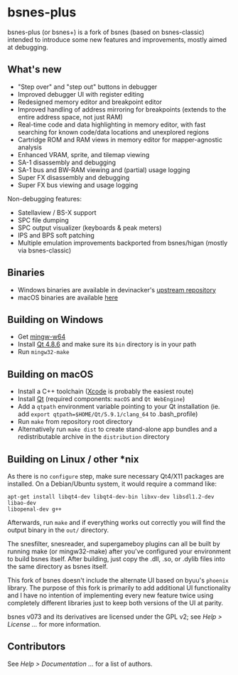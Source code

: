 # bsnes-plus

bsnes-plus (or bsnes+) is a fork of bsnes (based on bsnes-classic) intended to
introduce some new features and improvements, mostly aimed at debugging.

## What's new

- "Step over" and "step out" buttons in debugger
- Improved debugger UI with register editing
- Redesigned memory editor and breakpoint editor
- Improved handling of address mirroring for breakpoints (extends to the entire address space, not just RAM)
- Real-time code and data highlighting in memory editor, with fast searching for known code/data locations and unexplored regions
- Cartridge ROM and RAM views in memory editor for mapper-agnostic analysis
- Enhanced VRAM, sprite, and tilemap viewing
- SA-1 disassembly and debugging
- SA-1 bus and BW-RAM viewing and (partial) usage logging
- Super FX disassembly and debugging
- Super FX bus viewing and usage logging

Non-debugging features:

- Satellaview / BS-X support
- SPC file dumping
- SPC output visualizer (keyboards & peak meters)
- IPS and BPS soft patching
- Multiple emulation improvements backported from bsnes/higan (mostly via bsnes-classic)

## Binaries

- Windows binaries are available in devinacker's [upstream repository](https://github.com/devinacker/bsnes-plus/releases)
- macOS binaries are available [here](https://goo.gl/06Ofmd)

## Building on Windows

- Get [mingw-w64](http://mingw-w64.yaxm.org/doku.php/download)
- Install [Qt 4.8.6](http://download.qt.io/archive/qt/) and make sure its `bin` directory is in your path
- Run `mingw32-make`

## Building on macOS

- Install a C++ toolchain ([Xcode](https://developer.apple.com) is probably the easiest route)
- Install [Qt](https://www.qt.io/download-open-source/) (required components: `macOS` and `Qt WebEngine`)
- Add a `qtpath` environment variable pointing to your Qt installation (ie. add `export qtpath=$HOME/Qt/5.9.1/clang_64` to .bash_profile)
- Run `make` from repository root directory
- Alternatively run `make dist` to create stand-alone app bundles and a redistributable archive in the `distribution` directory


## Building on Linux / other *nix

As there is no ``configure`` step, make sure necessary Qt4/X11 packages are installed. On a Debian/Ubuntu system, it would require a command like:

```
apt-get install libqt4-dev libqt4-dev-bin libxv-dev libsdl1.2-dev libao-dev
libopenal-dev g++
```

Afterwards, run ``make`` and if everything works out correctly you will find the output binary in the ``out/`` directory.

The snesfilter, snesreader, and supergameboy plugins can all be built by running make (or mingw32-make) after you've configured your environment to build bsnes itself.
After building, just copy the .dll, .so, or .dylib files into the same directory as bsnes itself.

This fork of bsnes doesn't include the alternate UI based on byuu's `phoenix` library. The purpose of this fork is primarily to add additional UI functionality and I have no intention of implementing every new feature twice using completely different libraries just to keep both versions of the UI at parity.

bsnes v073 and its derivatives are licensed under the GPL v2; see *Help > License ...* for more information.

## Contributors

See *Help > Documentation ...* for a list of authors.
